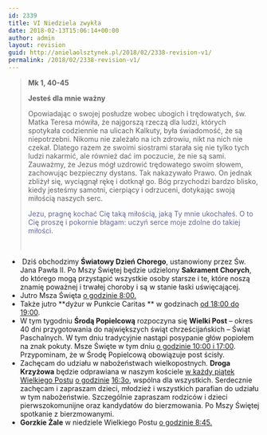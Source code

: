 ```yaml
---
id: 2339
title: VI Niedziela zwykła
date: 2018-02-13T15:06:14+00:00
author: admin
layout: revision
guid: http://anielaolsztynek.pl/2018/02/2338-revision-v1/
permalink: /2018/02/2338-revision-v1/
---
```

> **Mk 1, 40-45**
> 
> **Jesteś dla mnie ważny**
> 
> Opowiadając o swojej posłudze wobec ubogich i trędowatych, św. Matka Teresa mówiła, że najgorszą rzeczą dla ludzi, których spotykała codziennie na ulicach Kalkuty, była świadomość, że są niepotrzebni. Nikomu nie zależało na ich zdrowiu, nikt na nich nie czekał. Dlatego razem ze swoimi siostrami starała się nie tylko tych ludzi nakarmić, ale również dać im poczucie, że nie są sami. Zauważmy, że Jezus mógł uzdrowić trędowatego swoim słowem, zachowując bezpieczny dystans. Tak nakazywało Prawo. On jednak zbliżył się, wyciągnął rękę i dotknął go. Bóg przychodzi bardzo blisko, kiedy jesteśmy samotni, cierpiący i odrzuceni, dotykając swoją miłością naszych serc.
> 
> <span style="color: #666699;">Jezu, pragnę kochać Cię taką miłością, jaką Ty mnie ukochałeś. O to Cię proszę i pokornie błagam: uczyń serce moje zdolne do takiej miłości.</span>
> 
> &nbsp;

  *  Dziś obchodzimy **Światowy Dzień Chorego**, ustanowiony przez Św. Jana Pawła II. Po Mszy Świętej będzie udzielony **Sakrament Chorych**, do którego mogą przystąpić wszystkie osoby starsze i te, które noszą znamię poważnej i trwałej choroby i są w stanie łaski uświęcającej.
  * Jutro Msza Święta <span style="text-decoration: underline;">o godzinie 8:00.</span>
  * Także jutro **dyżur w Punkcie Caritas ** w godzinach <span style="text-decoration: underline;">od 18:00 do 19:00</span>.
  * W tym tygodniu **Środą Popielcową** rozpoczyna się **Wielki Post** – okres 40 dni przygotowania do największych świąt chrześcijańskich – Świąt Paschalnych. W tym dniu tradycyjnie nastąpi posypanie głów popiołem na znak pokuty. Msze Święte w tym dniu <span style="text-decoration: underline;">o godzinie 10:00 i 17:00</span>. Przypominam, że w Środę Popielcową obowiązuje post ścisły.
  * Zachęcam do udziału w nabożeństwach wielkopostnych. **Droga Krzyżowa** będzie odprawiana w naszym kościele <span style="text-decoration: underline;">w każdy piątek Wielkiego Postu</span> <span style="text-decoration: underline;">o godzinie</span> <span style="text-decoration: underline;">16:3o</span>, wspólna dla wszystkich. Serdecznie zachęcam i zapraszam dzieci, młodzież i wszystkich parafian do udziału w tym nabożeństwie. Szczególnie zapraszam rodziców i dzieci pierwszokomunijne oraz kandydatów do bierzmowania. Po Mszy Świętej spotkanie z bierzmowanymi.
  * **Gorzkie Żale** w niedziele Wielkiego Postu <span style="text-decoration: underline;">o godzinie 8:45.</span>